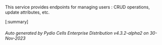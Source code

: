 






This service provides endpoints for managing users : CRUD operations, update attributes, etc.

[:summary]

###### Auto generated by Pydio Cells Enterprise Distribution v4.3.2-alpha2 on 30-Nov-2023
